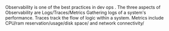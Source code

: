 Observability is one of the best practices in dev ops . The three aspects of Observability are Logs/Traces/Metrics
Gathering logs of a system's performance. Traces track the flow of logic within a system. Metrics include CPU/ram reservation/usage/disk space/ and network connectivity/
